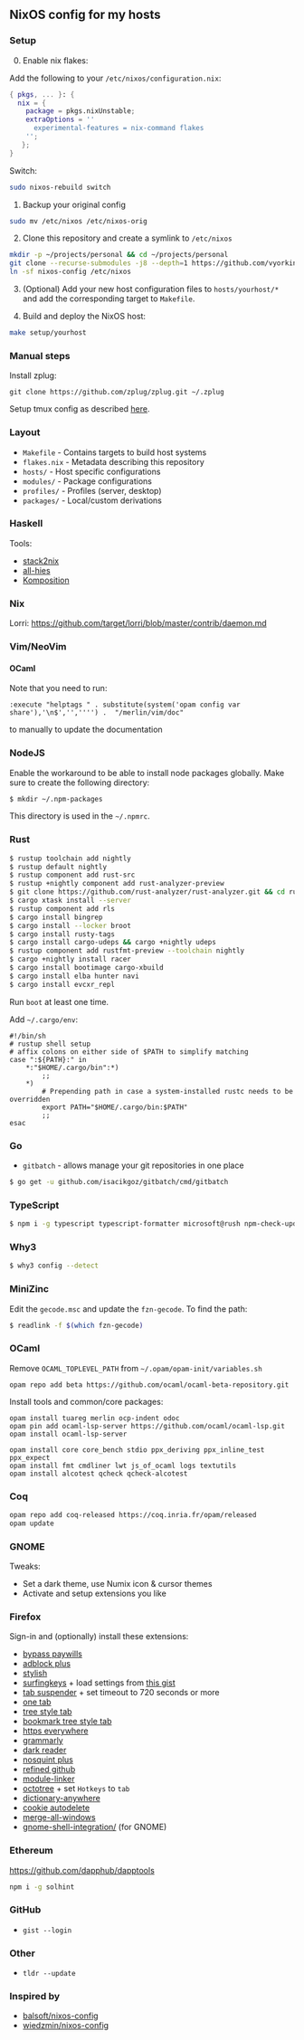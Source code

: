 ## NixOS config for my hosts

### Setup

0. Enable nix flakes:

Add the following to your `/etc/nixos/configuration.nix`:

```nix
{ pkgs, ... }: {
  nix = {
    package = pkgs.nixUnstable;
    extraOptions = ''
      experimental-features = nix-command flakes
    '';
   };
}
```

Switch:

```sh
sudo nixos-rebuild switch
```

1. Backup your original config

```sh
sudo mv /etc/nixos /etc/nixos-orig
```

2. Clone this repository and create a symlink to `/etc/nixos`

```sh
mkdir -p ~/projects/personal && cd ~/projects/personal
git clone --recurse-submodules -j8 --depth=1 https://github.com/vyorkin/nixos-config
ln -sf nixos-config /etc/nixos
```

3. (Optional) Add your new host configuration files to
   `hosts/yourhost/*` and add the corresponding target to `Makefile`.

4. Build and deploy the NixOS host:


```sh
make setup/yourhost
```

### Manual steps

Install zplug:

```
git clone https://github.com/zplug/zplug.git ~/.zplug
```

Setup tmux config as described [here](https://github.com/vyorkin/tmux.conf).

### Layout

- `Makefile` - Contains targets to build host systems
- `flakes.nix` - Metadata describing this repository
- `hosts/` - Host specific configurations
- `modules/` - Package configurations
- `profiles/` - Profiles (server, desktop)
- `packages/` - Local/custom derivations

### Haskell

Tools:

* [stack2nix](https://github.com/input-output-hk/stack2nix)
* [all-hies](https://github.com/Infinisil/all-hies)
* [Komposition](https://owickstrom.github.io/komposition/user-guide/installation/)

### Nix

Lorri: https://github.com/target/lorri/blob/master/contrib/daemon.md

### Vim/NeoVim

#### OCaml

Note that you need to run:

```vimscript
:execute "helptags " . substitute(system('opam config var share'),'\n$','','''') .  "/merlin/vim/doc"
```

to manually to update the documentation

### NodeJS

Enable the workaround to be able to install node packages globally.
Make sure to create the following directory:

```bash
$ mkdir ~/.npm-packages
```

This directory is used in the `~/.npmrc`.

### Rust

```bash
$ rustup toolchain add nightly
$ rustup default nightly
$ rustup component add rust-src
$ rustup +nightly component add rust-analyzer-preview
$ git clone https://github.com/rust-analyzer/rust-analyzer.git && cd rust-analyzer
$ cargo xtask install --server
$ rustup component add rls
$ cargo install bingrep
$ cargo install --locker broot
$ cargo install rusty-tags
$ cargo install cargo-udeps && cargo +nightly udeps
$ rustup component add rustfmt-preview --toolchain nightly
$ cargo +nightly install racer
$ cargo install bootimage cargo-xbuild
$ cargo install elba hunter navi
$ cargo install evcxr_repl
```

Run `boot` at least one time.

Add `~/.cargo/env`:

```
#!/bin/sh
# rustup shell setup
# affix colons on either side of $PATH to simplify matching
case ":${PATH}:" in
    *:"$HOME/.cargo/bin":*)
        ;;
    *)
        # Prepending path in case a system-installed rustc needs to be overridden
        export PATH="$HOME/.cargo/bin:$PATH"
        ;;
esac
```

### Go

* `gitbatch` - allows manage your git repositories in one place

```bash
$ go get -u github.com/isacikgoz/gitbatch/cmd/gitbatch
```

### TypeScript

```bash
$ npm i -g typescript typescript-formatter microsoft@rush npm-check-updates
```

### Why3

```bash
$ why3 config --detect
```

### MiniZinc

Edit the `gecode.msc` and update the `fzn-gecode`.
To find the path:

```sh
$ readlink -f $(which fzn-gecode)
```

### OCaml

Remove `OCAML_TOPLEVEL_PATH` from `~/.opam/opam-init/variables.sh`

```
opam repo add beta https://github.com/ocaml/ocaml-beta-repository.git
```

Install tools and common/core packages:

```
opam install tuareg merlin ocp-indent odoc
opam pin add ocaml-lsp-server https://github.com/ocaml/ocaml-lsp.git
opam install ocaml-lsp-server

opam install core core_bench stdio ppx_deriving ppx_inline_test ppx_expect
opam install fmt cmdliner lwt js_of_ocaml logs textutils
opam install alcotest qcheck qcheck-alcotest
```

### Coq

```sh
opam repo add coq-released https://coq.inria.fr/opam/released
opam update
```

### GNOME

Tweaks:

* Set a dark theme, use Numix icon & cursor themes
* Activate and setup extensions you like

### Firefox

Sign-in and (optionally) install these extensions:

* [bypass paywills](https://github.com/iamadamdev/bypass-paywalls-chrome)
* [adblock plus](https://addons.mozilla.org/en-US/firefox/addon/adblock-plus/)
* [stylish](https://addons.mozilla.org/ru/firefox/addon/stylish/)
* [surfingkeys](https://addons.mozilla.org/ru/firefox/addon/surfingkeys_ff/) + load settings from [this gist](https://gist.github.com/vyorkin/c5d9cfa63da9811ed0062c5f1440f754)
* [tab suspender](https://addons.mozilla.org/ru/firefox/addon/ff-tab-suspender/) + set timeout to 720 seconds or more
* [one tab](https://addons.mozilla.org/ru/firefox/addon/onetab/)
* [tree style tab](https://addons.mozilla.org/ru/firefox/addon/tree-style-tab/)
* [bookmark tree style tab](https://addons.mozilla.org/ru/firefox/addon/bookmark-tree-for-tst/)
* [https everywhere](https://addons.mozilla.org/ru/firefox/addon/https-everywhere/)
* [grammarly](https://addons.mozilla.org/en-US/firefox/addon/grammarly-1/)
* [dark reader](https://addons.mozilla.org/ru/firefox/addon/darkreader/)
* [nosquint plus](https://addons.mozilla.org/en-US/firefox/addon/nosquint-plus/)
* [refined github](https://addons.mozilla.org/en-US/firefox/addon/refined-github-/)
* [module-linker](https://addons.mozilla.org/en-US/firefox/addon/module-linker/)
* [octotree](https://addons.mozilla.org/ru/firefox/addon/octotree/) + set `Hotkeys` to `tab`
* [dictionary-anywhere](https://addons.mozilla.org/en-US/firefox/addon/dictionary-anywhere/?src=userprofile)
* [cookie autodelete](https://addons.mozilla.org/ru/firefox/addon/cookie-autodelete/)
* [merge-all-windows](https://addons.mozilla.org/en-US/firefox/addon/merge-window/)
* [gnome-shell-integration/](https://addons.mozilla.org/en-US/firefox/addon/gnome-shell-integration/) (for GNOME)

### Ethereum

https://github.com/dapphub/dapptools

```sh
npm i -g solhint
```

### GitHub

* `gist --login`

### Other

* `tldr --update`

### Inspired by

* [balsoft/nixos-config](https://github.com/balsoft/nixos-config)
* [wiedzmin/nixos-config](https://github.com/wiedzmin/nixos-config.git)
